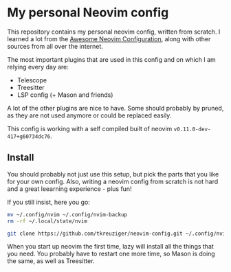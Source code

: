 # My personal Neovim config

This repository contains my personal neovim config, written from scratch. I
learned a lot from the [Awesome Neovim
Configuration](https://github.com/Ultra-Code/awesome-neovim), along with other
sources from all over the internet.

The most important plugins that are used in this config and on which I am
relying every day are:
- Telescope
- Treesitter
- LSP config (+ Mason and friends)

A lot of the other plugins are nice to have. Some should probably by pruned, as
they are not used anymore or could be replaced easily.

This config is working with a self compiled built of neovim
`v0.11.0-dev-417+g60734dc76`.

## Install

You should probably not just use this setup, but pick the parts that you like
for your own config. Also, writing a neovim config from scratch is not hard and
a great leearning experience - plus fun!

If you still insist, here you go:

```bash
mv ~/.config/nvim ~/.config/nvim-backup
rm -rf ~/.local/state/nvim

git clone https://github.com/tkreuziger/neovim-config.git ~/.config/nvim
```

When you start up neovim the first time, lazy will install all the things that
you need. You probably have to restart one more time, so Mason is doing the
same, as well as Treesitter.
